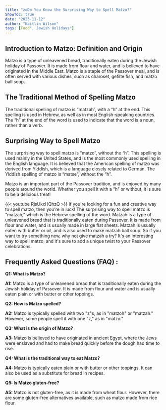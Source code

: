 ```yaml
---
title: "zoDo You Know the Surprising Way to Spell Matzo?"
ShowToc: true 
date: "2023-11-12"
author: "Kaitlin Wilson" 
tags: [Food", Jewish Holidays"]
---
```

## Introduction to Matzo: Definition and Origin

Matzo is a type of unleavened bread, traditionally eaten during the Jewish holiday of Passover. It is made from flour and water, and is believed to have originated in the Middle East. Matzo is a staple of the Passover meal, and is often served with various dishes, such as charoset, gefilte fish, and matzo ball soup.

## The Traditional Method of Spelling Matzo

The traditional spelling of matzo is “matzah”, with a “h” at the end. This spelling is used in Hebrew, as well as in most English-speaking countries. The “h” at the end of the word is used to indicate that the word is a noun, rather than a verb.

## Surprising Way to Spell Matzo

The surprising way to spell matzo is “matzo”, without the “h”. This spelling is used mainly in the United States, and is the most commonly used spelling in the English language. It is believed that the American spelling of matzo was derived from Yiddish, which is a language closely related to German. The Yiddish spelling of matzo is “matse”, without the “h”.

Matzo is an important part of the Passover tradition, and is enjoyed by many people around the world. Whether you spell it with a “h” or without, it is sure to be a delicious treat!

{{< youtube RjsUkxHQhzQ >}} 
If you're looking for a fun and creative way to spell matzo, then you're in luck! The surprising way to spell matzo is "matzah," which is the Hebrew spelling of the word. Matzah is a type of unleavened bread that is traditionally eaten during Passover. It is made from flour and water, and is usually made in large flat sheets. Matzah is usually eaten with butter or oil, and is also used to make matzah ball soup. So if you want to try something new, why not give matzah a try? It's an interesting way to spell matzo, and it's sure to add a unique twist to your Passover celebrations.

## Frequently Asked Questions (FAQ) :
**Q1: What is Matzo?**

**A1:** Matzo is a type of unleavened bread that is traditionally eaten during the Jewish holiday of Passover. It is made from flour and water and is usually eaten plain or with butter or other toppings.

**Q2: How is Matzo spelled?**

**A2:** Matzo is typically spelled with two "z"s, as in "matzoh" or "matzah." However, some people spell it with one "z," as in "matzo."

**Q3: What is the origin of Matzo?**

**A3:** Matzo is believed to have originated in ancient Egypt, where the Jews were enslaved and had to make bread quickly before the dough had time to rise.

**Q4: What is the traditional way to eat Matzo?**

**A4:** Matzo is typically eaten plain or with butter or other toppings. It can also be used as a substitute for bread in recipes.

**Q5: Is Matzo gluten-free?**

**A5:** Matzo is not gluten-free, as it is made from wheat flour. However, there are some gluten-free alternatives available, such as matzo made from rice flour.





